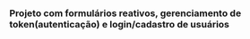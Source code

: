 ### Projeto com formulários reativos, gerenciamento de token(autenticação) e login/cadastro de usuários 
